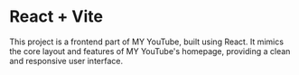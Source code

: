 # React + Vite

This project is a frontend part of MY YouTube, built using React. It mimics the core layout and features of MY YouTube's homepage, providing a clean and responsive user interface.